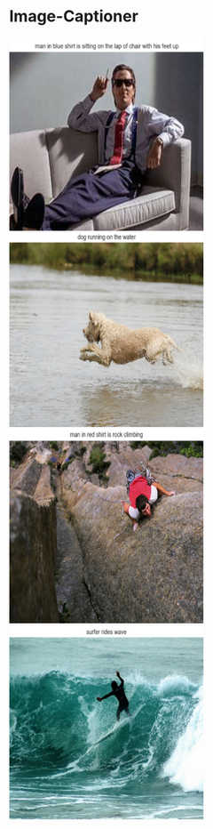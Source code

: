 # Image-Captioner

<img src="images/demo1.png" alt="Logo" width="350" height="350">
<img src="images/demo2.png" alt="Logo" width="350" height="350">
<img src="images/demo3.png" alt="Logo" width="350" height="350">
<img src="images/demo4.png" alt="Logo" width="350" height="350">
